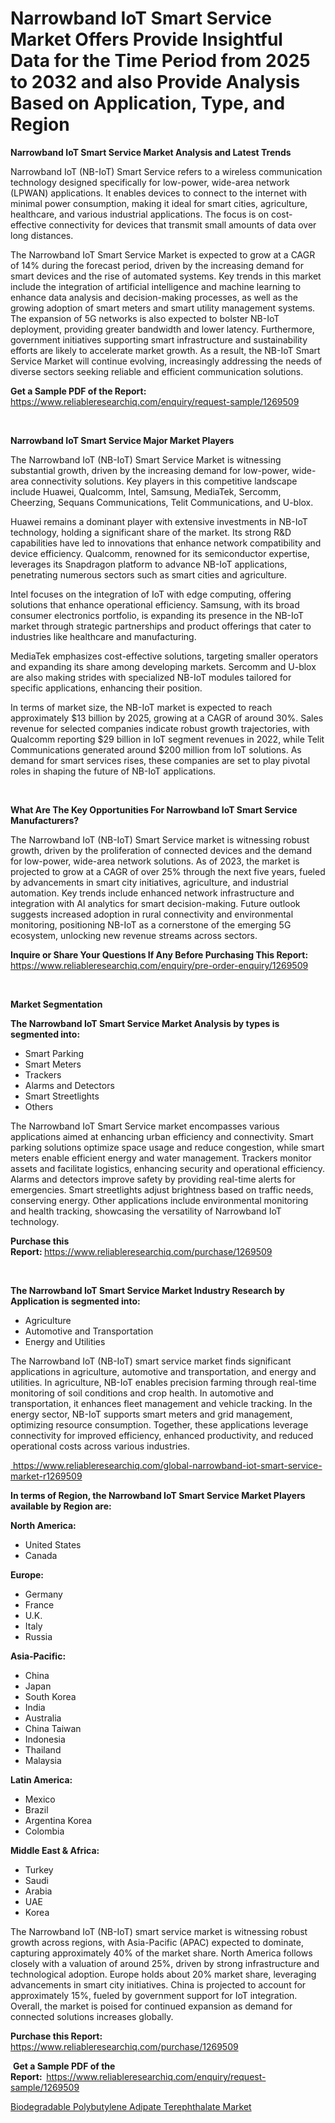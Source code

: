 <p><h1>Narrowband IoT Smart Service Market Offers Provide Insightful Data for the Time Period from 2025 to 2032 and also Provide Analysis Based on Application, Type, and Region</h1></p><p><strong>Narrowband IoT Smart Service Market Analysis and Latest Trends</strong></p>
<p><p>Narrowband IoT (NB-IoT) Smart Service refers to a wireless communication technology designed specifically for low-power, wide-area network (LPWAN) applications. It enables devices to connect to the internet with minimal power consumption, making it ideal for smart cities, agriculture, healthcare, and various industrial applications. The focus is on cost-effective connectivity for devices that transmit small amounts of data over long distances.</p><p>The Narrowband IoT Smart Service Market is expected to grow at a CAGR of 14% during the forecast period, driven by the increasing demand for smart devices and the rise of automated systems. Key trends in this market include the integration of artificial intelligence and machine learning to enhance data analysis and decision-making processes, as well as the growing adoption of smart meters and smart utility management systems. The expansion of 5G networks is also expected to bolster NB-IoT deployment, providing greater bandwidth and lower latency. Furthermore, government initiatives supporting smart infrastructure and sustainability efforts are likely to accelerate market growth. As a result, the NB-IoT Smart Service Market will continue evolving, increasingly addressing the needs of diverse sectors seeking reliable and efficient communication solutions.</p></p>
<p><strong>Get a Sample PDF of the Report:&nbsp;</strong> <a href="https://www.reliableresearchiq.com/enquiry/request-sample/1269509?utm_campaign=3514&utm_medium=2&utm_source=Github&utm_content=ia&utm_term=24032025&utm_id=narrowband-iot-smart-service">https://www.reliableresearchiq.com/enquiry/request-sample/1269509</a></p>
<p>&nbsp;</p>
<p><strong>Narrowband IoT Smart Service Major Market Players</strong></p>
<p><p>The Narrowband IoT (NB-IoT) Smart Service Market is witnessing substantial growth, driven by the increasing demand for low-power, wide-area connectivity solutions. Key players in this competitive landscape include Huawei, Qualcomm, Intel, Samsung, MediaTek, Sercomm, Cheerzing, Sequans Communications, Telit Communications, and U-blox.</p><p>Huawei remains a dominant player with extensive investments in NB-IoT technology, holding a significant share of the market. Its strong R&D capabilities have led to innovations that enhance network compatibility and device efficiency. Qualcomm, renowned for its semiconductor expertise, leverages its Snapdragon platform to advance NB-IoT applications, penetrating numerous sectors such as smart cities and agriculture.</p><p>Intel focuses on the integration of IoT with edge computing, offering solutions that enhance operational efficiency. Samsung, with its broad consumer electronics portfolio, is expanding its presence in the NB-IoT market through strategic partnerships and product offerings that cater to industries like healthcare and manufacturing.</p><p>MediaTek emphasizes cost-effective solutions, targeting smaller operators and expanding its share among developing markets. Sercomm and U-blox are also making strides with specialized NB-IoT modules tailored for specific applications, enhancing their position.</p><p>In terms of market size, the NB-IoT market is expected to reach approximately $13 billion by 2025, growing at a CAGR of around 30%. Sales revenue for selected companies indicate robust growth trajectories, with Qualcomm reporting $29 billion in IoT segment revenues in 2022, while Telit Communications generated around $200 million from IoT solutions. As demand for smart services rises, these companies are set to play pivotal roles in shaping the future of NB-IoT applications.</p></p>
<p>&nbsp;</p>
<p><strong>What Are The Key Opportunities For Narrowband IoT Smart Service Manufacturers?</strong></p>
<p><p>The Narrowband IoT (NB-IoT) Smart Service market is witnessing robust growth, driven by the proliferation of connected devices and the demand for low-power, wide-area network solutions. As of 2023, the market is projected to grow at a CAGR of over 25% through the next five years, fueled by advancements in smart city initiatives, agriculture, and industrial automation. Key trends include enhanced network infrastructure and integration with AI analytics for smart decision-making. Future outlook suggests increased adoption in rural connectivity and environmental monitoring, positioning NB-IoT as a cornerstone of the emerging 5G ecosystem, unlocking new revenue streams across sectors.</p></p>
<p><strong>Inquire or Share Your Questions If Any Before Purchasing This Report:</strong> <a href="https://www.reliableresearchiq.com/enquiry/pre-order-enquiry/1269509?utm_campaign=3514&utm_medium=2&utm_source=Github&utm_content=ia&utm_term=24032025&utm_id=narrowband-iot-smart-service">https://www.reliableresearchiq.com/enquiry/pre-order-enquiry/1269509</a></p>
<p>&nbsp;</p>
<p><strong>Market Segmentation</strong></p>
<p><strong>The Narrowband IoT Smart Service Market Analysis by types is segmented into:</strong></p>
<p><ul><li>Smart Parking</li><li>Smart Meters</li><li>Trackers</li><li>Alarms and Detectors</li><li>Smart Streetlights</li><li>Others</li></ul></p>
<p><p>The Narrowband IoT Smart Service market encompasses various applications aimed at enhancing urban efficiency and connectivity. Smart parking solutions optimize space usage and reduce congestion, while smart meters enable efficient energy and water management. Trackers monitor assets and facilitate logistics, enhancing security and operational efficiency. Alarms and detectors improve safety by providing real-time alerts for emergencies. Smart streetlights adjust brightness based on traffic needs, conserving energy. Other applications include environmental monitoring and health tracking, showcasing the versatility of Narrowband IoT technology.</p></p>
<p><strong>Purchase this Report:&nbsp;</strong><a href="https://www.reliableresearchiq.com/purchase/1269509?utm_campaign=3514&utm_medium=2&utm_source=Github&utm_content=ia&utm_term=24032025&utm_id=narrowband-iot-smart-service">https://www.reliableresearchiq.com/purchase/1269509</a></p>
<p>&nbsp;</p>
<p><strong>The Narrowband IoT Smart Service Market Industry Research by Application is segmented into:</strong></p>
<p><ul><li>Agriculture</li><li>Automotive and Transportation</li><li>Energy and Utilities</li></ul></p>
<p><p>The Narrowband IoT (NB-IoT) smart service market finds significant applications in agriculture, automotive and transportation, and energy and utilities. In agriculture, NB-IoT enables precision farming through real-time monitoring of soil conditions and crop health. In automotive and transportation, it enhances fleet management and vehicle tracking. In the energy sector, NB-IoT supports smart meters and grid management, optimizing resource consumption. Together, these applications leverage connectivity for improved efficiency, enhanced productivity, and reduced operational costs across various industries.</p></p>
<p><a href="https://www.reliableresearchiq.com/global-narrowband-iot-smart-service-market-r1269509?utm_campaign=3514&utm_medium=2&utm_source=Github&utm_content=ia&utm_term=24032025&utm_id=narrowband-iot-smart-service">&nbsp;https://www.reliableresearchiq.com/global-narrowband-iot-smart-service-market-r1269509</a></p>
<p><strong>In terms of Region, the Narrowband IoT Smart Service Market Players available by Region are:</strong></p>
<p>
    <p> <strong> North America: </strong>
        <ul>
            <li>United States</li>
            <li>Canada</li>
        </ul>
        </p> 
    <p> <strong> Europe: </strong>
        <ul>
            <li>Germany</li>
            <li>France</li>
            <li>U.K.</li>
            <li>Italy</li>
            <li>Russia</li>
        </ul>
        </p> 
    <p> <strong> Asia-Pacific: </strong>
        <ul>
            <li>China</li>
            <li>Japan</li>
            <li>South Korea</li>
            <li>India</li>
            <li>Australia</li>
            <li>China Taiwan</li>
            <li>Indonesia</li>
            <li>Thailand</li>
            <li>Malaysia</li>
        </ul>
        </p> 
    <p> <strong> Latin America: </strong>
        <ul>
            <li>Mexico</li>
            <li>Brazil</li>
            <li>Argentina Korea</li>
            <li>Colombia</li>
        </ul>
        </p> 
    <p> <strong> Middle East & Africa: </strong>
        <ul>
            <li>Turkey</li>
            <li>Saudi</li>
            <li>Arabia</li>
            <li>UAE</li>
            <li>Korea</li>
        </ul>
    </p>
    </p>
<p><p>The Narrowband IoT (NB-IoT) smart service market is witnessing robust growth across regions, with Asia-Pacific (APAC) expected to dominate, capturing approximately 40% of the market share. North America follows closely with a valuation of around 25%, driven by strong infrastructure and technological adoption. Europe holds about 20% market share, leveraging advancements in smart city initiatives. China is projected to account for approximately 15%, fueled by government support for IoT integration. Overall, the market is poised for continued expansion as demand for connected solutions increases globally.</p></p>
<p><strong>Purchase this Report: </strong><a href="https://www.reliableresearchiq.com/purchase/1269509?utm_campaign=3514&utm_medium=2&utm_source=Github&utm_content=ia&utm_term=24032025&utm_id=narrowband-iot-smart-service">https://www.reliableresearchiq.com/purchase/1269509</a></p>
<p>&nbsp;<strong>Get a Sample PDF of the Report:&nbsp;&nbsp;</strong><a href="https://www.reliableresearchiq.com/enquiry/request-sample/1269509?utm_campaign=3514&utm_medium=2&utm_source=Github&utm_content=ia&utm_term=24032025&utm_id=narrowband-iot-smart-service">https://www.reliableresearchiq.com/enquiry/request-sample/1269509</a></p>
<p><strong></strong></p>
<p><p><a href="https://github.com/cachuhashieb/Market-Research-Report-List-1/blob/main/biodegradable-polybutylene-adipate-terephthalate-market.md?utm_campaign=3514&utm_medium=2&utm_source=Github&utm_content=ia&utm_term=24032025&utm_id=narrowband-iot-smart-service">Biodegradable Polybutylene Adipate Terephthalate Market</a></p></p>